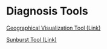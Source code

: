 # Diagnosis Tools

[Geographical Visualization Tool (Link)](https://mybinder.org/v2/gh/leonardodecastro/test_4/main?urlpath=%2Fvoila%2Frender%2F3_data_visualization.ipynb)

[Sunburst Tool (Link)](https://mybinder.org/v2/gh/leonardodecastro/test_4/main?urlpath=%2Fvoila%2Frender%2F3_data_visualization_sunburst.ipynb)
